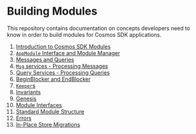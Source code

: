 <!--
order: false
parent:
  order: 4
-->

# Building Modules

This repository contains documentation on concepts developers need to know in order to build modules for Cosmos SDK applications.

1. [Introduction to Cosmos SDK Modules](./intro.md)
2. [`AppModule` Interface and Module Manager](./module-manager.md)
3. [Messages and Queries](./messages-and-queries.md)
4. [`Msg` services - Processing Messages](./msg-services.md)
5. [Query Services - Processing Queries](./query-services.md)
6. [BeginBlocker and EndBlocker](./beginblock-endblock.md)
7. [`Keeper`s](./keeper.md)
8. [Invariants](./invariants.md)
9. [Genesis](./genesis.md)
10. [Module Interfaces](./module-interfaces.md)
11. [Standard Module Structure](./structure.md)
12. [Errors](./errors.md)
13. [In-Place Store Migrations](./upgrade.md)
